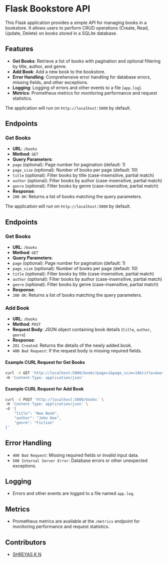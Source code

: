 # Flask Bookstore API

This Flask application provides a simple API for managing books in a bookstore. It allows users to perform CRUD operations (Create, Read, Update, Delete) on books stored in a SQLite database.

## Features

- **Get Books**: Retrieve a list of books with pagination and optional filtering by title, author, and genre.
- **Add Book**: Add a new book to the bookstore.
- **Error Handling**: Comprehensive error handling for database errors, missing fields, and other exceptions.
- **Logging**: Logging of errors and other events to a file (`app.log`).
- **Metrics**: Prometheus metrics for monitoring performance and request statistics.


The application will run on `http://localhost:5000` by default.

## Endpoints

### Get Books

- **URL**: `/books`
- **Method**: `GET`
- **Query Parameters**:
- `page` (optional): Page number for pagination (default: 1)
- `page_size` (optional): Number of books per page (default: 10)
- `title` (optional): Filter books by title (case-insensitive, partial match)
- `author` (optional): Filter books by author (case-insensitive, partial match)
- `genre` (optional): Filter books by genre (case-insensitive, partial match)
- **Response**:
- `200 OK`: Returns a list of books matching the query parameters.




The application will run on `http://localhost:5000` by default.

## Endpoints

### Get Books

- **URL**: `/books`
- **Method**: `GET`
- **Query Parameters**:
- `page` (optional): Page number for pagination (default: 1)
- `page_size` (optional): Number of books per page (default: 10)
- `title` (optional): Filter books by title (case-insensitive, partial match)
- `author` (optional): Filter books by author (case-insensitive, partial match)
- `genre` (optional): Filter books by genre (case-insensitive, partial match)
- **Response**:
- `200 OK`: Returns a list of books matching the query parameters.

### Add Book

- **URL**: `/books`
- **Method**: `POST`
- **Request Body**: JSON object containing book details (`title`, `author`, `genre`)
- **Response**:
- `201 Created`: Returns the details of the newly added book.
- `400 Bad Request`: If the request body is missing required fields.


#### Example CURL Request for Get Books

```bash
curl -X GET 'http://localhost:5000/books?page=1&page_size=10&title=&author=&genre=' \
-H 'Content-Type: application/json'

```

#### Example CURL Request for Add Book
```bash
curl -X POST 'http://localhost:5000/books' \
-H 'Content-Type: application/json' \
-d '{
    "title": "New Book",
    "author": "John Doe",
    "genre": "Fiction"
}'
```


## Error Handling

- `400 Bad Request`: Missing required fields or invalid input data.
- `500 Internal Server Error`: Database errors or other unexpected exceptions.

## Logging

- Errors and other events are logged to a file named `app.log`.

## Metrics

- Prometheus metrics are available at the `/metrics` endpoint for monitoring performance and request statistics.

## Contributors

- [SHREYAS K N](https://github.com/shreyaskn72)
